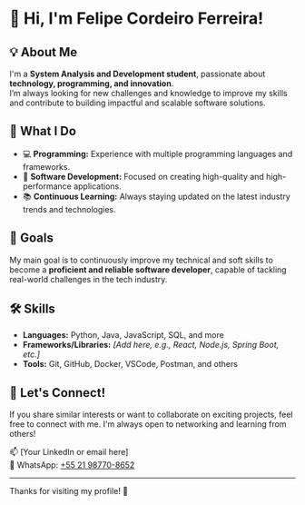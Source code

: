 # 👋 Hi, I'm Felipe Cordeiro Ferreira!

## 💡 About Me

I'm a **System Analysis and Development student**, passionate about **technology, programming, and innovation**.  
I’m always looking for new challenges and knowledge to improve my skills and contribute to building impactful and scalable software solutions.

## 🔧 What I Do

- 💻 **Programming:** Experience with multiple programming languages and frameworks.  
- 🚀 **Software Development:** Focused on creating high-quality and high-performance applications.  
- 📚 **Continuous Learning:** Always staying updated on the latest industry trends and technologies.

## 🎯 Goals

My main goal is to continuously improve my technical and soft skills to become a **proficient and reliable software developer**, capable of tackling real-world challenges in the tech industry.

## 🛠️ Skills

- **Languages:** Python, Java, JavaScript, SQL, and more  
- **Frameworks/Libraries:** *[Add here, e.g., React, Node.js, Spring Boot, etc.]*  
- **Tools:** Git, GitHub, Docker, VSCode, Postman, and others

## 🤝 Let's Connect!

If you share similar interests or want to collaborate on exciting projects, feel free to connect with me. I'm always open to networking and learning from others!

📫 [Your LinkedIn or email here]  
📱 WhatsApp: [+55 21 98770-8652](https://wa.me/5521987708652)

---

Thanks for visiting my profile! 🚀
